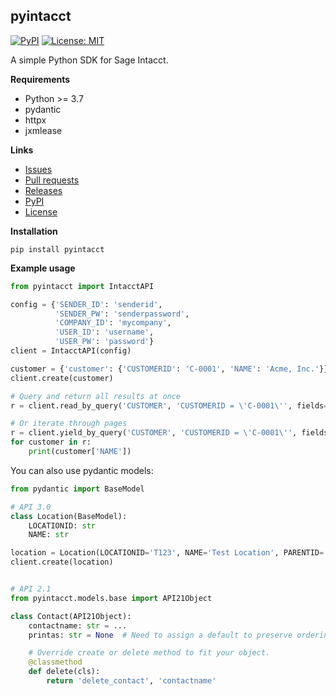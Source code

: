 ## pyintacct ##
[![PyPI](https://img.shields.io/pypi/dm/pyintacct.svg?style=flat-square)](https://pypi.org/project/pyintacct)
[![License: MIT](https://img.shields.io/badge/License-MIT-blue.svg?style=flat-square)](https://opensource.org/licenses/MIT)

A simple Python SDK for Sage Intacct.


**Requirements**
  - Python >= 3.7
  - pydantic
  - httpx
  - jxmlease


**Links**
  - [Issues](https://github.com/red-coracle/pyintacct/issues)
  - [Pull requests](https://github.com/red-coracle/pyintacct/pulls)
  - [Releases](https://github.com/red-coracle/pyintacct/releases)
  - [PyPI](https://pypi.org/project/pyintacct)
  - [License](https://github.com/red-coracle/pyintacct/blob/master/LICENSE)

**Installation**
  
  `pip install pyintacct`

**Example usage**
```python
from pyintacct import IntacctAPI

config = {'SENDER_ID': 'senderid',
          'SENDER_PW': 'senderpassword',
          'COMPANY_ID': 'mycompany',
          'USER_ID': 'username',
          'USER_PW': 'password'}
client = IntacctAPI(config)

customer = {'customer': {'CUSTOMERID': 'C-0001', 'NAME': 'Acme, Inc.'}}
client.create(customer)

# Query and return all results at once
r = client.read_by_query('CUSTOMER', 'CUSTOMERID = \'C-0001\'', fields='NAME', pagesize=1)

# Or iterate through pages
r = client.yield_by_query('CUSTOMER', 'CUSTOMERID = \'C-0001\'', fields='NAME', pagesize=1)
for customer in r:
    print(customer['NAME'])
```

You can also use pydantic models:
```python
from pydantic import BaseModel

# API 3.0
class Location(BaseModel):
    LOCATIONID: str
    NAME: str

location = Location(LOCATIONID='T123', NAME='Test Location', PARENTID='100')
client.create(location)


# API 2.1
from pyintacct.models.base import API21Object

class Contact(API21Object):
    contactname: str = ...
    printas: str = None  # Need to assign a default to preserve ordering

    # Override create or delete method to fit your object.
    @classmethod
    def delete(cls):
        return 'delete_contact', 'contactname'
```
